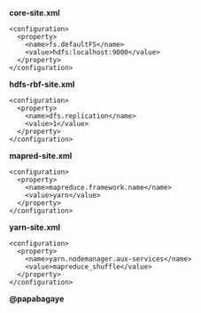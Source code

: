 **core-site.xml**
```
<configuration>
  <property>
    <name>fs.defaultFS</name>
    <value>hdfs:localhost:9000</value>
  </property>
</configuration>
```

**hdfs-rbf-site.xml**
```
<configuration>
  <property>
    <name>dfs.replication</name>
    <value>1</value>
  </property>
</configuration>
```

**mapred-site.xml**
```
<configuration>
  <property>
    <name>mapreduce.framework.name</name>
    <value>yarn</value>
  </property>
</configuration>
```

**yarn-site.xml**
```
<configuration>
  <property>
    <name>yarn.nodemanager.aux-services</name>
    <value>mapreduce_shuffle</value>
  </property>
</configuration>
```

**@papabagaye**
